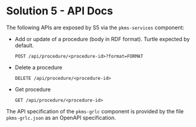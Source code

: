 # Solution 5 - API Docs

The following APIs are exposed by S5 via the `pkms-services` component: 
- Add or update of a procedure (body in RDF format). Turtle expected by default.
  ```
  POST /api/procedure/<procedure-id>?format=FORMAT
  ```
- Delete a procedure
  ```
  DELETE /api/procedure/<procedure-id>
  ```
- Get procedure
  ```
  GET /api/procedure/<procedure-id>
  ```

The API specification of the `pkms-grlc` component is provided by the file `pkms-grlc.json` as an OpenAPI specification.
